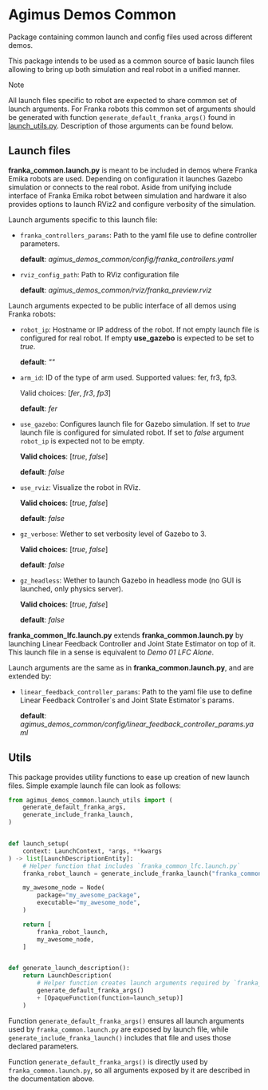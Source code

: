 # Agimus Demos Common

Package containing common launch and config files used across different demos.

This package intends to be used as a common source of basic launch files allowing to bring up both simulation and real robot in a unified manner.

> [!NOTE]
> All launch files specific to robot are expected to share common set of launch arguments. For Franka robots this common set of arguments should be generated with function `generate_default_franka_args()` found in [launch_utils.py](agimus_demos_common/launch_utils.py). Description of those arguments can be found below.

## Launch files

**franka_common.launch.py** is meant to be included in demos where Franka Emika robots are used. Depending on configuration it launches Gazebo simulation or connects to the real robot. Aside from unifying include interface of Franka Emika robot between simulation and hardware it also provides options to launch RViz2 and configure verbosity of the simulation.

Launch arguments specific to this launch file:
- `franka_controllers_params`: Path to the yaml file use to define controller parameters.

    **default**: *agimus_demos_common/config/franka_controllers.yaml*

- `rviz_config_path`: Path to RViz configuration file

    **default**: *agimus_demos_common/rviz/franka_preview.rviz*

Launch arguments expected to be public interface of all demos using Franka robots:

- `robot_ip`: Hostname or IP address of the robot. If not empty launch file is configured for real robot. If empty **use_gazebo** is expected to be set to *true*.

    **default**: *""*

- `arm_id`: ID of the type of arm used. Supported values: fer, fr3, fp3.

    Valid choices: [*fer*, *fr3*, *fp3*]

    **default**: *fer*

- `use_gazebo`: Configures launch file for Gazebo simulation. If set to *true* launch file is configured for simulated robot. If set to *false* argument `robot_ip` is expected not to be empty.

    **Valid choices**: [*true*, *false*]

    **default**: *false*

- `use_rviz`: Visualize the robot in RViz.

    **Valid choices**: [*true*, *false*]

    **default**: *false*

- `gz_verbose`: Wether to set verbosity level of Gazebo to 3.

    **Valid choices**: [*true*, *false*]

    **default**: *false*

- `gz_headless`: Wether to launch Gazebo in headless mode (no GUI is launched, only physics server).

    **Valid choices**: [*true*, *false*]

    **default**: *false*

**franka_common_lfc.launch.py** extends **franka_common.launch.py** by launching Linear Feedback Controller and Joint State Estimator on top of it. This launch file in a sense is equivalent to *Demo 01 LFC Alone*.

Launch arguments are the same as in **franka_common.launch.py**, and are extended by:

- `linear_feedback_controller_params`: Path to the yaml file use to define Linear Feedback Controller\`s and Joint State Estimator\`s params.

    **default**: *agimus_demos_common/config/linear_feedback_controller_params.yaml*


## Utils

This package provides utility functions to ease up creation of new launch files. Simple example launch file can look as follows:

```python
from agimus_demos_common.launch_utils import (
    generate_default_franka_args,
    generate_include_franka_launch,
)


def launch_setup(
    context: LaunchContext, *args, **kwargs
) -> list[LaunchDescriptionEntity]:
    # Helper function that includes `franka_common_lfc.launch.py`
    franka_robot_launch = generate_include_franka_launch("franka_common_lfc.launch.py")

    my_awesome_node = Node(
        package="my_awesome_package",
        executable="my_awesome_node",
    )

    return [
        franka_robot_launch,
        my_awesome_node,
    ]


def generate_launch_description():
    return LaunchDescription(
        # Helper function creates launch arguments required by `franka_common.launch.py`
        generate_default_franka_args()
        + [OpaqueFunction(function=launch_setup)]
    )
```

Function `generate_default_franka_args()` ensures all launch arguments used by `franka_common.launch.py` are exposed by launch file, while `generate_include_franka_launch()` includes that file and uses those declared parameters.

Function `generate_default_franka_args()` is directly used by `franka_common.launch.py`, so all arguments exposed by it are described in the documentation above.
